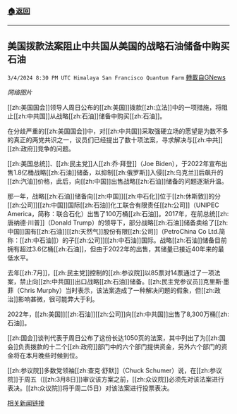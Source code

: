 ###  [:house:返回](README.md)
---


## 美国拨款法案阻止中共国从美国的战略石油储备中购买石油
`3/4/2024 8:30 PM UTC Himalaya San Francisco Quantum Farm` [轉載自GNews](https://gnews.org/articles/2364653)

*网络图片*

[[zh:美国国会]]领导人周日公布的[[zh:美国]]拨款[[zh:立法]]中的一项措施，将阻止[[zh:中共国]]从战略[[zh:石油]]储备中购买[[zh:石油]]。

在分歧严重的[[zh:美国国会]]中，对[[zh:中共国]]采取强硬立场的愿望是为数不多的真正的两党共识之一，议员们已经提出了数十项法案，寻求解决与[[zh:中共]][[zh:政府]]竞争的问题。

[[zh:美国总统]]、[[zh:民主党]]人[[zh:乔·拜登]]（Joe Biden），于2022年宣布出售1.8亿桶战略[[zh:石油]]储备，以抑制[[zh:俄罗斯]]入侵[[zh:乌克兰]]后飙升的[[zh:汽油]]价格，此后，向[[zh:中国]]出售战略[[zh:石油]]储备的问题逐渐升温。

那一年，战略[[zh:石油]]储备向[[zh:中国]][[zh:中石化]]位于[[zh:休斯敦]]的分[[zh:公司]][[zh:中国]]国际[[zh:石油]]化工联合有限责任[[zh:公司]]（UNIPEC America，简称：联合石化）出售了100万桶[[zh:石油]]。2017年，在前总统[[zh:唐纳德·川普]]（Donald Trump）的领导下，部分战略[[zh:石油]]储备卖给了[[zh:中国]]国有[[zh:石油]][[zh:天然气]]股份有限[[zh:公司]]（PetroChina Co Ltd.简称：[[zh:中石油]]）的子[[zh:公司]][[zh:中石油]]国际。战略[[zh:石油]]储备目前拥有超过3.6亿桶[[zh:石油]]，但由于2022年的出售，其储量已接近40年来的最低水平。 

去年[[zh:7月]]，[[zh:民主党]]控制的[[zh:参议院]]以85票对14票通过了一项法案，禁止向[[zh:中共国]]出口战略[[zh:石油]]储备。[[zh:民主党参议员]]克里斯·墨菲（Chris Murphy）当时表示，该法案造成了一种解决问题的假象，但[[zh:政治]]影响甚微，很可能弊大于利。

2022年，[[zh:美国]][[zh:石油]][[zh:公司]]向[[zh:中共国]]出售了8,300万桶[[zh:石油]]。

[[zh:国会]]谈判代表于周日公布了这份长达1050页的法案，其中列出了为[[zh:国会]]负责拨款的十二个[[zh:政府]]部门中的六个部门提供资金，另外六个部门的资金将在本月晚些时候到位。

[[zh:参议院]]多数党领袖[[zh:查克·舒默]]（Chuck Schumer）说，在[[zh:参议院]]于周五（[[zh:3月8日]])审议该方案之前，[[zh:众议院]]必须先对该法案进行表决。[[zh:众议院]]将于周二(5日）对该法案进行投票表决。


[相关新闻链接](https://www.reuters.com/markets/commodities/us-funding-bill-blocks-china-buying-oil-strategic-petroleum-reserve-2024-03-03/)
